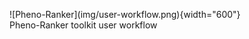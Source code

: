 <figure markdown>
 ![Pheno-Ranker](img/user-workflow.png){width="600"}
 <figcaption>Pheno-Ranker toolkit user workflow</figcaption>
</figure>
